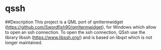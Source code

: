 # qssh

##Description
This project is a QML port of qmltermwidget (https://github.com/Swordfish90/qmltermwidget), for Windows which allow to open an ssh connection. 
To open the ssh connection, QSsh use the library libssh (https://www.libssh.org/) and is based on libqxt which is not longer maintained.
